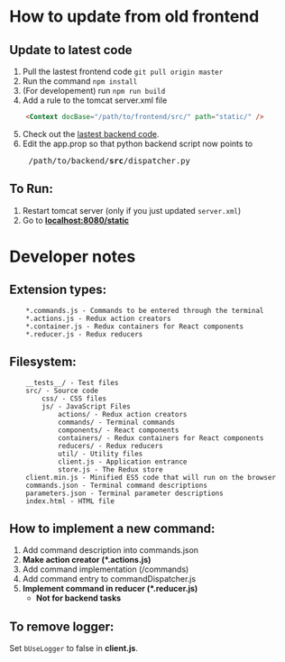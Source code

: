 # How to update from old frontend
## Update to latest code
1. Pull the lastest frontend code `git pull origin master`
2. Run the command `npm install`
3. (For developement) run `npm run build`
4. Add a rule to the tomcat server.xml file
```html
    <Context docBase="/path/to/frontend/src/" path="static/" />
```
5. Check out the [lastest backend code](https://github.com/lsst-camera-visualization/backend).
6. Edit the app.prop so that python backend script now points to 
<pre>
    /path/to/backend/<b>src</b>/dispatcher.py
</pre>

## To Run:
1. Restart tomcat server (only if you just updated `server.xml`)
2. Go to **[localhost:8080/static](http://localhost:8080/static)**

# Developer notes
## Extension types:
```
    *.commands.js - Commands to be entered through the terminal
    *.actions.js - Redux action creators
    *.container.js - Redux containers for React components
    *.reducer.js - Redux reducers
```
## Filesystem:
```
    __tests__/ - Test files
    src/ - Source code
        css/ - CSS files
        js/ - JavaScript Files
            actions/ - Redux action creators
            commands/ - Terminal commands
            components/ - React components
            containers/ - Redux containers for React components
            reducers/ - Redux reducers
            util/ - Utility files
            client.js - Application entrance
            store.js - The Redux store
    client.min.js - Minified ES5 code that will run on the browser
    commands.json - Terminal command descriptions
    parameters.json - Terminal parameter descriptions
    index.html - HTML file
```
## How to implement a new command:
1. Add command description into commands.json
2. **Make action creator (*.actions.js)**
3. Add command implementation (/commands)
4. Add command entry to commandDispatcher.js
5. **Implement command in reducer (*.reducer.js)**
   - **Not for backend tasks**

## To remove logger:
Set `bUseLogger` to false in **client.js**.
